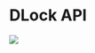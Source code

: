 # DLock API

<img src="https://github.com/pmalirz/dlock/tree/master/dlock-api/doc/images/dlock-keylock-api.png">

